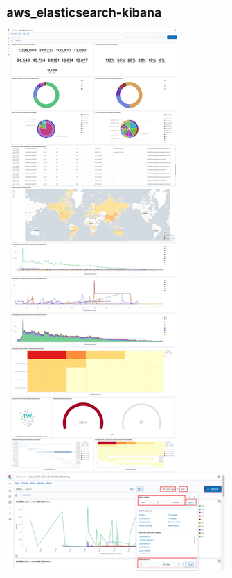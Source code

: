 # aws_elasticsearch-kibana
![image](https://github.com/An-ICheng/aws_elasticsearch-kibana/blob/master/2020%20taiwan%20pesident%20vote%20result%20website%20waf%20log_aws%20kibana.png)
![image](https://github.com/An-ICheng/aws_elasticsearch-kibana/blob/master/0bfd3356-74ea-41bb-8c95-fd05ac6ce07f.png)
